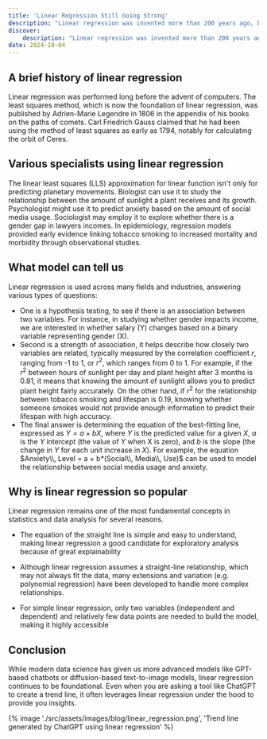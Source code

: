 ```yaml
---
title: 'Linear Regression Still Going Strong'
description: "Linear regression was invented more than 200 years ago, but it remains one of the fundamental statistical model. Let's explore why 📈"
discover:
    description: "Linear regression was invented more than 200 years ago, yet it remains a cornerstone of the statistical analysis"
date: 2024-10-04
---
```


## A brief history of linear regression
  
Linear regression was performed long before the advent of computers. The least squares method, which is now the foundation of linear regression, was published by Adrien-Marie Legendre in 1806 in the appendix of his books on the paths of comets. Carl Friedrich Gauss claimed that he had been using the method of least squares as early as 1794, notably for calculating the orbit of Ceres.


## Various specialists using linear regression

  
The linear least squares (LLS) approximation for linear function isn't only for predicting planetary movements. Biologist can use it to study the relationship between the amount of sunlight a plant receives and its growth. Psychologist might use it to predict anxiety based on the amount of social media usage. Sociologist may employ it to explore whether there is a gender gap in lawyers incomes. In epidemiology, regression models provided early evidence linking tobacco smoking to increased mortality and morbidity through observational studies.


## What model can tell us

Linear regression is used across many fields and industries, answering various types of questions:

 - One is a hypothesis testing, to see if there is an association between two variables. For instance, in studying whether gender impacts income, we are interested in whether salary (Y) changes based on a binary variable representing gender (X).
 -  Second is a strength of association, it helps describe how closely two variables are related, typically measured by the correlation coefficient $r$, ranging from -1 to 1, or $r^2$, which ranges from 0 to 1. For example, if the $r^2$ between hours of sunlight per day and plant height after 3 months is 0.81, it  means that knowing the amount of sunlight allows you to predict plant height fairly accurately. On the other hand, if $r^2$ for the relationship between tobacco smoking and lifespan is 0.19,  knowing whether someone smokes would not provide enough information to predict their lifespan with high accuracy. 
 - The final answer is determining the equation of the best-fitting line, expressed as $Y = a + bX$, where $Y$ is the predicted value for a given $X$, $a$ is the $Y$ intercept (the value of $Y$ when X is zero), and $b$ is the slope (the change in $Y$ for each unit increase in $X$). For example, the equation  $Anxiety\\, Level = a + b*(Social\\, Media\\, Use)$ can be used to model the relationship between social media usage and anxiety.


## Why is linear regression so popular

Linear regression remains one of the most fundamental concepts in statistics and data analysis for several reasons.

- The equation of the straight line is simple and easy to understand, making linear regression a good candidate for exploratory analysis because of great explainability

- Although linear regression assumes a straight-line relationship, which may not always fit the data, many extensions and variation (e.g. polynomial regression) have been developed to handle more complex relationships.

- For simple linear regression, only two variables (independent and dependent) and relatively few data points are needed to build the model, making it highly accessible

  
## Conclusion

While modern data science has given us more advanced models like GPT-based chatbots or diffusion-based text-to-image models, linear regression continues to be foundational. Even when you are asking a tool like ChatGPT to create a trend line, it often leverages linear regression under the hood to provide you insights.

{% image './src/assets/images/blog/linear_regression.png', 'Trend line generated by ChatGPT using linear regression' %}